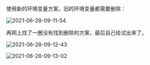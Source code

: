 使用新的环境变量方案，旧的环境变量都需要删除：

![2021-06-28-09-11-54](https://junjie2018sz.oss-cn-shenzhen.aliyuncs.com/images/2021-06-28-09-11-54.png)

再网上找了一圈没有找到删除的方案，最后自己给试出来了。

![2021-06-28-09-12-43](https://junjie2018sz.oss-cn-shenzhen.aliyuncs.com/images/2021-06-28-09-12-43.png)

![2021-06-28-09-13-02](https://junjie2018sz.oss-cn-shenzhen.aliyuncs.com/images/2021-06-28-09-13-02.png)